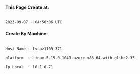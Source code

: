 
   
#### This Page Create at:

```bash

2023-09-07 - 04:50:06 UTC

```

#### Create By Machine:

```bash

Host Name : fv-az1109-371

platform  : Linux-5.15.0-1041-azure-x86_64-with-glibc2.35

Ip Local  : 10.1.0.71

```

